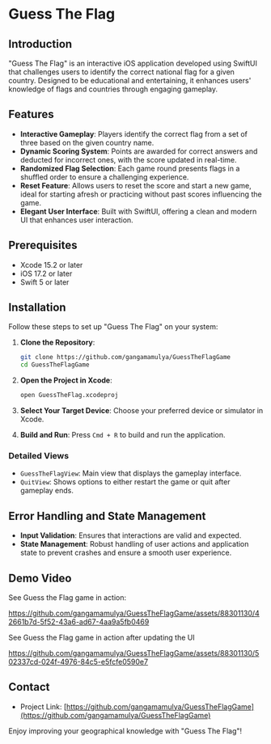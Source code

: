 
# Guess The Flag

## Introduction
"Guess The Flag" is an interactive iOS application developed using SwiftUI that challenges users to identify the correct national flag for a given country. Designed to be educational and entertaining, it enhances users' knowledge of flags and countries through engaging gameplay.

## Features

- **Interactive Gameplay**: Players identify the correct flag from a set of three based on the given country name.
- **Dynamic Scoring System**: Points are awarded for correct answers and deducted for incorrect ones, with the score updated in real-time.
- **Randomized Flag Selection**: Each game round presents flags in a shuffled order to ensure a challenging experience.
- **Reset Feature**: Allows users to reset the score and start a new game, ideal for starting afresh or practicing without past scores influencing the game.
- **Elegant User Interface**: Built with SwiftUI, offering a clean and modern UI that enhances user interaction.

## Prerequisites

- Xcode 15.2 or later
- iOS 17.2 or later
- Swift 5 or later

## Installation

Follow these steps to set up "Guess The Flag" on your system:

1. **Clone the Repository**:
   ```bash
   git clone https://github.com/gangamamulya/GuessTheFlagGame
   cd GuessTheFlagGame
   ```

2. **Open the Project in Xcode**:
   ```bash
   open GuessTheFlag.xcodeproj
   ```

3. **Select Your Target Device**:
   Choose your preferred device or simulator in Xcode.

4. **Build and Run**:
   Press `Cmd + R` to build and run the application.


### Detailed Views

- `GuessTheFlagView`: Main view that displays the gameplay interface.
- `QuitView`: Shows options to either restart the game or quit after gameplay ends.






## Error Handling and State Management

- **Input Validation**: Ensures that interactions are valid and expected.
- **State Management**: Robust handling of user actions and application state to prevent crashes and ensure a smooth user experience.

## Demo Video

See Guess the Flag game in action:

https://github.com/gangamamulya/GuessTheFlagGame/assets/88301130/42661b7d-5f52-43a6-ad67-4aa9a5fb0469


See Guess the Flag game in action after updating the UI

https://github.com/gangamamulya/GuessTheFlagGame/assets/88301130/502337cd-024f-4976-84c5-e5fcfe0590e7




## Contact

- Project Link: [https://github.com/gangamamulya/GuessTheFlagGame](https://github.com/gangamamulya/GuessTheFlagGame)

Enjoy improving your geographical knowledge with "Guess The Flag"!

